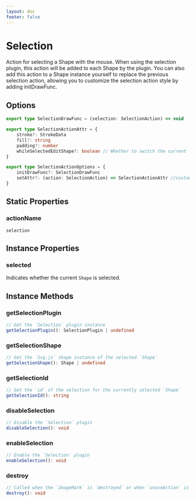 ```yaml
---
layout: doc
footer: false
---
```


# Selection

Action for selecting a Shape with the mouse. When using the selection plugin, this action will be added to each Shape by the plugin. You can also add this action to a Shape instance yourself to replace the previous selection action, allowing you to customize the selection action style by adding initDrawFunc.

## Options

```ts
export type SelectionDrawFunc = (selection: SelectionAction) => void

export type SelectionActionAttr = {
	stroke?: StrokeData
	fill?: string
	padding?: number
	whileSelectedEditShape?: boolean // Whether to switch the current `Shape` to edit state when selected
}

export type SelectionActionOptions = {
	initDrawFunc?: SelectionDrawFunc
	setAttr?: (action: SelectionAction) => SelectionActionAttr //customize the selection action's attributes
}
```

## Static Properties

### actionName

`selection`

## Instance Properties

### selected

Indicates whether the current `Shape` is selected.

## Instance Methods

### getSelectionPlugin

```ts
// Get the `Selection` plugin instance
getSelectionPlugin(): SelectionPlugin | undefined
```

### getSelectionShape

```ts
// Get the `Svg.js` shape instance of the selected `Shape`
getSelectionShape(): Shape | undefined
```

### getSelectionId

```ts
// Get the `id` of the selection for the currently selected `Shape`
getSelectionId(): string
```

### disableSelection

```ts
// Disable the `Selection` plugin
disableSelection(): void
```

### enableSelection

```ts
// Enable the `Selection` plugin
enableSelection(): void
```

### destroy

```ts
// Called when the `ImageMark` is `destroyed` or when `unuseAction` is invoked
destroy(): void
```
